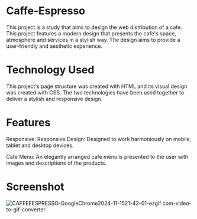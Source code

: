 # Caffe-Espresso
This project is a study that aims to design the web distribution of a cafe. This project features a modern design that presents the cafe's space, atmosphere and services in a stylish way. The design aims to provide a user-friendly and aesthetic experience.

# Technology Used
This project's page structure was created with HTML and its visual design was created with CSS. The two technologies have been used together to deliver a stylish and responsive design.

# Features
Responsive:
Responsive Design: Designed to work harmoniously on mobile, tablet and desktop devices.

Cafe Menu:
An elegantly arranged cafe menu is presented to the user with images and descriptions of the products.

# Screenshot


![CAFFEEESPRESSO-GoogleChrome2024-11-1521-42-01-ezgif com-video-to-gif-converter](https://github.com/user-attachments/assets/9fc6212d-aee0-4d82-8d06-b1be5bdebbdb)
